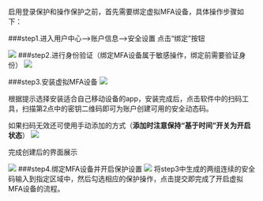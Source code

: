 启用登录保护和操作保护之前，首先需要绑定虚拟MFA设备，具体操作步骤如下：


###step1.进入用户中心-->账户信息-->安全设置 点击“绑定”按钮

![](https://mc.qcloudimg.com/static/img/a849cd936dbe538892c148fca65f1d4b/image.png)
###step2.进行身份验证（绑定MFA设备属于敏感操作，绑定前需要验证身份）
![](https://mc.qcloudimg.com/static/img/87caddc883dc60604b9c257809c99ec5/image.png)

###step3.安装虚拟MFA设备
![](https://mc.qcloudimg.com/static/img/e18379dd5062cdc180ae86599d4e7cc7/image.png)

根据提示选择安装适合自己移动设备的app，安装完成后，点击软件中的扫码工具，扫描第2点中的密钥二维码即可为账户创建可用的安全动态码。

如果扫码无效还可使用手动添加的方式（**添加时注意保持“基于时间”开关为开启状态**）
![](https://mc.qcloudimg.com/static/img/ac4fee1750f4cade9c9452172d82c2fb/893259787794909540.png)

完成创建后的界面展示

![](https://mc.qcloudimg.com/static/img/ac21c75c1a1f8d098b12a7be99e481a2/image.png)
###step4.绑定MFA设备并开启保护设置
![](https://mc.qcloudimg.com/static/img/10f3d29c2a7080e7035d2e190f8b1e9f/image.png)
将step3中生成的两组连续的安全码输入到指定区域中，然后勾选相应的保护操作，点击提交即完成了开启虚拟MFA设备的流程。


